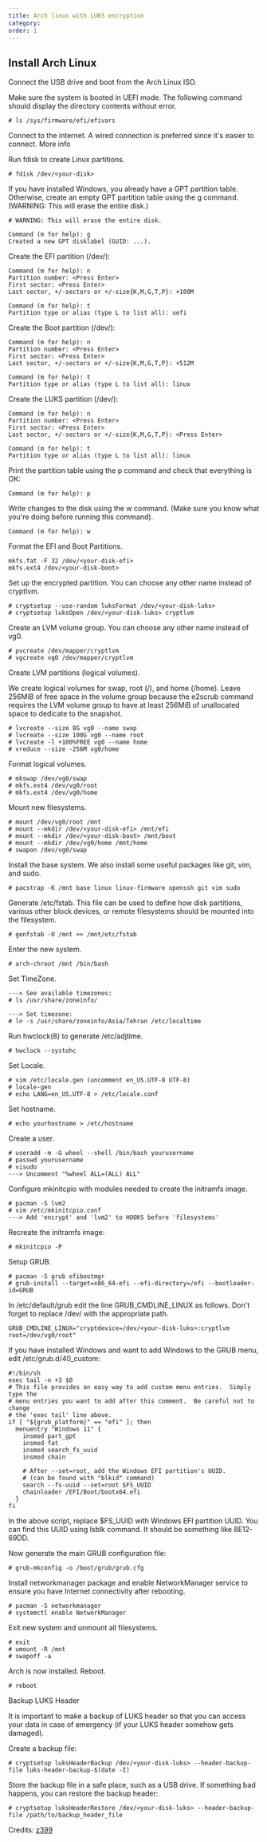 ```yaml
---
title: Arch linux with LUKS encryption 
category: 
order: 1
---
```


## Install Arch Linux

  Connect the USB drive and boot from the Arch Linux ISO.
  
  Make sure the system is booted in UEFI mode. The following command should display the directory contents without error.

    # ls /sys/firmware/efi/efivars
 
  Connect to the internet. A wired connection is preferred since it's easier to connect. More info

  Run fdisk to create Linux partitions.

    # fdisk /dev/<your-disk>

  If you have installed Windows, you already have a GPT partition table. Otherwise, create an empty GPT partition table using the g command. (WARNING: This will erase the entire disk.)

    # WARNING: This will erase the entire disk.

    Command (m for help): g
    Created a new GPT disklabel (GUID: ...).

   Create the EFI partition (/dev/<your-disk-efi>):

    Command (m for help): n
    Partition number: <Press Enter>
    First sector: <Press Enter>
    Last sector, +/-sectors or +/-size{K,M,G,T,P}: +100M

    Command (m for help): t
    Partition type or alias (type L to list all): uefi

   Create the Boot partition (/dev/<your-disk-boot>):

    Command (m for help): n
    Partition number: <Press Enter>
    First sector: <Press Enter>
    Last sector, +/-sectors or +/-size{K,M,G,T,P}: +512M

    Command (m for help): t
    Partition type or alias (type L to list all): linux

   Create the LUKS partition (/dev/<your-disk-luks>):

    Command (m for help): n
    Partition number: <Press Enter>
    First sector: <Press Enter>
    Last sector, +/-sectors or +/-size{K,M,G,T,P}: <Press Enter>

    Command (m for help): t
    Partition type or alias (type L to list all): linux

  Print the partition table using the p command and check that everything is OK:

    Command (m for help): p

  Write changes to the disk using the w command. (Make sure you know what you're doing before running this command).

    Command (m for help): w

  Format the EFI and Boot Partitions.

    mkfs.fat -F 32 /dev/<your-disk-efi>
    mkfs.ext4 /dev/<your-disk-boot>

  Set up the encrypted partition. You can choose any other name instead of cryptlvm.

    # cryptsetup --use-random luksFormat /dev/<your-disk-luks>
    # cryptsetup luksOpen /dev/<your-disk-luks> cryptlvm

  Create an LVM volume group. You can choose any other name instead of vg0.

    # pvcreate /dev/mapper/cryptlvm
    # vgcreate vg0 /dev/mapper/cryptlvm

  Create LVM partitions (logical volumes).

 We create logical volumes for swap, root (/), and home (/home). Leave 256MiB of free space in the volume group because the e2scrub command requires the LVM volume group to have at least 256MiB of unallocated space to dedicate to the snapshot.

    # lvcreate --size 8G vg0 --name swap
    # lvcreate --size 100G vg0 --name root
    # lvcreate -l +100%FREE vg0 --name home
    # vreduce --size -256M vg0/home

 Format logical volumes.

    # mkswap /dev/vg0/swap
    # mkfs.ext4 /dev/vg0/root
    # mkfs.ext4 /dev/vg0/home

 Mount new filesystems.

    # mount /dev/vg0/root /mnt
    # mount --mkdir /dev/<your-disk-efi> /mnt/efi
    # mount --mkdir /dev/<your-disk-boot> /mnt/boot
    # mount --mkdir /dev/vg0/home /mnt/home
    # swapon /dev/vg0/swap

 Install the base system. We also install some useful packages like git, vim, and sudo.

    # pacstrap -K /mnt base linux linux-firmware openssh git vim sudo

 Generate /etc/fstab. This file can be used to define how disk partitions, various other block devices, or remote filesystems should be mounted into the filesystem.

    # genfstab -U /mnt >> /mnt/etc/fstab

 Enter the new system.

    # arch-chroot /mnt /bin/bash

 Set TimeZone.

    ---> See available timezones:
    # ls /usr/share/zoneinfo/

    ---> Set timezone:
    # ln -s /usr/share/zoneinfo/Asia/Tehran /etc/localtime

 Run hwclock(8) to generate /etc/adjtime.

    # hwclock --systohc

 Set Locale.

    # vim /etc/locale.gen (uncomment en_US.UTF-8 UTF-8)
    # locale-gen
    # echo LANG=en_US.UTF-8 > /etc/locale.conf

 Set hostname.

    # echo yourhostname > /etc/hostname

 Create a user.

    # useradd -m -G wheel --shell /bin/bash yourusername
    # passwd yourusername
    # visudo
    ---> Uncomment "%wheel ALL=(ALL) ALL"

 Configure mkinitcpio with modules needed to create the initramfs image.

    # pacman -S lvm2
    # vim /etc/mkinitcpio.conf
    ---> Add 'encrypt' and 'lvm2' to HOOKS before 'filesystems'

 Recreate the initramfs image:

    # mkinitcpio -P

 Setup GRUB.

    # pacman -S grub efibootmgr
    # grub-install --target=x86_64-efi --efi-directory=/efi --bootloader-id=GRUB

In /etc/default/grub edit the line GRUB_CMDLINE_LINUX as follows. Don't forget to replace /dev/<your-disk-luks> with the appropriate path.

    GRUB_CMDLINE_LINUX="cryptdevice=/dev/<your-disk-luks>:cryptlvm root=/dev/vg0/root"

If you have installed Windows and want to add Windows to the GRUB menu, edit /etc/grub.d/40_custom:

    #!/bin/sh
    exec tail -n +3 $0
    # This file provides an easy way to add custom menu entries.  Simply type the
    # menu entries you want to add after this comment.  Be careful not to change
    # the 'exec tail' line above.
    if [ "${grub_platform}" == "efi" ]; then
      menuentry "Windows 11" {
        insmod part_gpt
        insmod fat
        insmod search_fs_uuid
        insmod chain

        # After --set=root, add the Windows EFI partition's UUID.
        # (can be found with "blkid" command)
        search --fs-uuid --set=root $FS_UUID
        chainloader /EFI/Boot/bootx64.efi
      }
    fi

In the above script, replace $FS_UUID with Windows EFI partition UUID. You can find this UUID using lsblk command. It should be something like 8E12-69DD.

Now generate the main GRUB configuration file:

    # grub-mkconfig -o /boot/grub/grub.cfg

Install networkmanager package and enable NetworkManager service to ensure you have Internet connectivity after rebooting.

    # pacman -S networkmanager
    # systemctl enable NetworkManager

Exit new system and unmount all filesystems.

    # exit
    # umount -R /mnt
    # swapoff -a

Arch is now installed. Reboot.

    # reboot


Backup LUKS Header

It is important to make a backup of LUKS header so that you can access your data in case of emergency (if your LUKS header somehow gets damaged).

Create a backup file:

    # cryptsetup luksHeaderBackup /dev/<your-disk-luks> --header-backup-file luks-header-backup-$(date -I)

Store the backup file in a safe place, such as a USB drive. If something bad happens, you can restore the backup header:

    # cryptsetup luksHeaderRestore /dev/<your-disk-luks> --header-backup-file /path/to/backup_header_file


Credits: [z399](https://github.com/z399)

